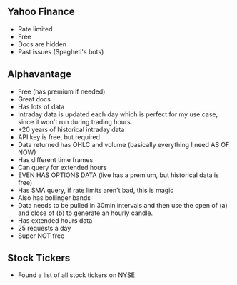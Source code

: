 ## Yahoo Finance
- Rate limited
- Free
- Docs are hidden
- Past issues (Spagheti's bots)

## Alphavantage
- Free (has premium if needed)
- Great docs
- Has lots of data
- Intraday data is updated each day which is perfect for my use case, since it won't run during trading hours.
- +20 years of historical intraday data
- API key is free, but required
- Data returned has OHLC and volume (basically everything I need AS OF NOW)
- Has different time frames
- Can query for extended hours
- EVEN HAS OPTIONS DATA (live has a premium, but historical data is free)
- Has SMA query, if rate limits aren't bad, this is magic
- Also has bollinger bands
- Data needs to be pulled in 30min intervals and then use the open of (a) and close of (b) to generate an hourly candle.
- Has extended hours data
- 25 requests a day
- Super NOT free

## Stock Tickers
- Found a list of all stock tickers on NYSE